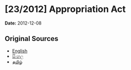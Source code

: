 # [23/2012] Appropriation Act

**Date:** 2012-12-08

## Original Sources

- [English](https://documents.gov.lk/view/acts/2012/12/23-2012_E.pdf)
- [සිංහල](https://documents.gov.lk/view/acts/2012/12/23-2012_S.pdf)
- [தமிழ்](https://documents.gov.lk/view/acts/2012/12/23-2012_T.pdf)
